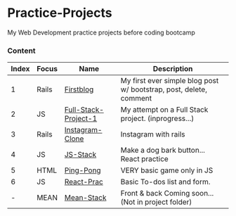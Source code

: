# Practice-Projects
My Web Development practice projects before coding bootcamp

### Content
|Index|Focus|Name|Description|
| --- | --- |-------- | -------------------------------- |
|1|Rails|[Firstblog](https://github.com/asolace/Practice-Projects/tree/master/Firstblog)|My first ever simple blog post w/ bootstrap, post, delete, comment|
|2|JS|[Full-Stack-Project-1](https://github.com/asolace/Practice-Projects/tree/master/Full-Stack-Project-1)|My attempt on a Full Stack project. (inprogress...)|
|3|Rails|[Instagram-Clone](https://github.com/asolace/Practice-Projects/tree/master/Instagram-Clone)|Instagram with rails|
|4|JS|[JS-Stack](https://github.com/asolace/Practice-Projects/tree/master/JS-Stack)|Make a dog bark button... React practice|
|5|HTML|[Ping-Pong](https://github.com/asolace/Practice-Projects/tree/master/Ping-Pong)|VERY basic game only in JS|
|6|JS|[React-Prac](https://github.com/asolace/Practice-Projects/tree/master/React-Prac)|Basic To-dos list and form.|
|-|MEAN|[Mean-Stack](https://github.com/asolace/MEAN-Stack)|Front & back Coming soon...(Not in project folder)|
